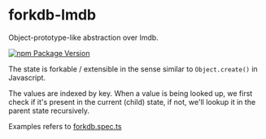 # forkdb-lmdb

Object-prototype-like abstraction over lmdb.

[![npm Package Version](https://img.shields.io/npm/v/forkdb-lmdb.svg?maxAge=2592000)](https://www.npmjs.com/package/forkdb-lmdb)

The state is forkable / extensible in the sense similar to `Object.create()` in Javascript.

The values are indexed by key.
When a value is being looked up,
we first check if it's present in the current (child) state,
if not, we'll lookup it in the parent state recursively.

Examples refers to [forkdb.spec.ts](test/forkdb.spec.ts)
